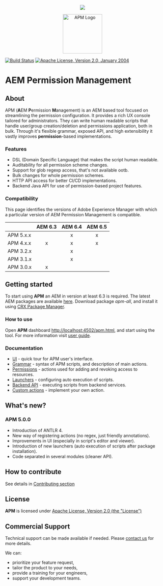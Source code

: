 <p align="center">
    <img src="docs/wtt-logo.png" style="vertical-align: middle">
</p><p align="center">
    <img src="docs/apm-logo.png" alt="APM Logo" style="width: 128px; vertical-align: middle">
</p>

[![Build Status](https://github.com/wttech/APM/actions/workflows/gradle.yml/badge.svg?branch=master)](https://github.com/wttech/APM/actions/workflows/gradle.yml)
[![Apache License, Version 2.0, January 2004](https://img.shields.io/github/license/cognifide/apm.svg?label=License)](http://www.apache.org/licenses/)

# AEM Permission Management
## About
APM (**A**EM **P**ermission **M**anagement) is an AEM based tool focused on streamlining the permission configuration. It provides a rich UX console tailored for administrators. They can write human readable scripts that handle user/group creation/deletion and permissions application, both in bulk. Through it's flexible grammar, exposed API, and high extensibility it vastly improves **permission**-based implementations.

### Features
* DSL (Domain Specific Language) that makes the script human readable.
* Auditability for all permission scheme changes.
* Support for glob regexp access, that's not available ootb.
* Bulk changes for whole permission schemes.
* HTTP API access for better CI/CD implementations.
* Backend Java API for use of permission-based project features.

### Compatibility
This page identifies the versions of Adobe Experience Manager with which a particular version of AEM Permission Management is compatible.

| | AEM 6.3 | AEM 6.4 | AEM 6.5 |
| --- | :---: | :---: | :---: |
| APM 5.x.x | | x | x |
| APM 4.x.x | x | x | x |
| APM 3.2.x |   | x | |
| APM 3.1.x |   | x | |
| APM 3.0.x |  x | | |

## Getting started
To start using **APM** an AEM in version at least 6.3 is required.
The latest AEM packages are available [here](https://github.com/wttech/APM/releases/latest). Download package *apm-all*, and install it using [CRX Package Manager](http://localhost:4502/crx/packmgr).

### How to use
Open **APM** dashboard [http://localhost:4502/apm.html](http://localhost:4502/apm.html), and start using the tool. For more information visit [user guide](docs/ui.md).

### Documentation
* [UI](docs/ui.md) - quick tour for APM user's interface.
* [Grammar](docs/grammar.md) - syntax of APM scripts, and description of main actions.
* [Permissions](docs/permissions.md) - actions used for adding and revoking access to resources. 
* [Launchers](docs/launchers.md) - configuring auto execution of scripts.
* [Backend API](docs/backend-api.md) - executing scripts from backend services.
* [Custom actions](docs/custom-actions.md) - implement your own action.

## What's new?
### APM 5.0.0
* Introduction of ANTLR 4.
* New way of registering actions (no regex, just friendly annotations).
* Improvements in UI (especially in script's editor and viewer).
* Introduction of new launchers (auto execution of scripts after package installation).
* Code separated in several modules (cleaner API).

## How to contribute
See details in [Contributing section](https://github.com/wttech/APM/blob/master/CONTRIBUTING.md)

## License
**APM** is licensed under [Apache License, Version 2.0 (the "License")](https://www.apache.org/licenses/LICENSE-2.0.txt)

## Commercial Support

Technical support can be made available if needed. Please [contact us](mailto:labs-support@cognifide.com) for more details.

We can:

* prioritize your feature request,
* tailor the product to your needs,
* provide a training for your engineers,
* support your development teams.
